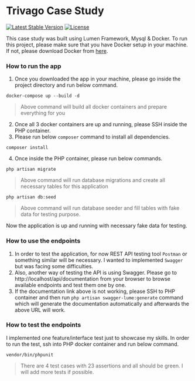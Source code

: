 # Trivago Case Study

[![Latest Stable Version](https://img.shields.io/packagist/v/laravel/lumen-framework)](https://packagist.org/packages/laravel/lumen-framework)
[![License](https://img.shields.io/packagist/l/laravel/lumen)](https://packagist.org/packages/laravel/lumen-framework)


This case study was built using Lumen Framework, Mysql & Docker. To run this project, please make sure that you have Docker setup in your machine. If not, please download Docker from [here](https://www.docker.com/products/docker-desktop/).

### How to run the app
1. Once you downloaded the app in your machine, please go inside the project directory and run below command.
```shell
docker-compose up --build -d
```
>Above command will build all docker containers and prepare everything for you

2. Once all 3 docker containers are up and running, please SSH inside the PHP container.
3. Please run below `composer` command to install all dependencies.
```shell
composer install
```
4. Once inside the PHP container, please run below commands.
```shell
php artisan migrate
```
> Above command will run database migrations and create all necessary tables for this application

```shell
php artisan db:seed
```
> Above command will run database seeder and fill tables with fake data for testing purpose.

Now the application is up and running with necessary fake data for testing.

### How to use the endpoints
1. In order to test the application, for now REST API testing tool `Postman` or something similar will be necessary. I wanted to implemented `Swagger` but was facing some difficulties.
2. Also, another way of testing the API is using Swagger. Please go to http://localhost/api/documentation from your browser to browse available endpoints and test them one by one.
3. If the documentation link above is not working, please SSH to PHP container and then run `php artisan swagger-lume:generate` command which will generate the documentation automatically and afterwards the above URL will work.
### How to test the endpoints
I implemented one feature/interface test just to showcase my skills. In order to run the test, ssh into PHP docker container and run below command.
```shell
vendor/bin/phpunit
```
> There are 4 test cases with 23 assertions and all should be green. I will add more tests if possible.
